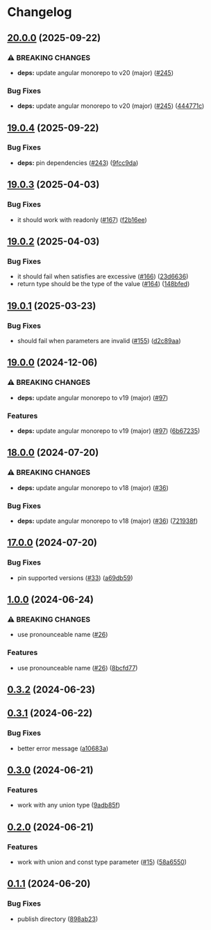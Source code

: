 # Changelog

## [20.0.0](https://github.com/soc221b/ngx-exhaustive-check/compare/v19.0.4...v20.0.0) (2025-09-22)


### ⚠ BREAKING CHANGES

* **deps:** update angular monorepo to v20 (major) ([#245](https://github.com/soc221b/ngx-exhaustive-check/issues/245))

### Bug Fixes

* **deps:** update angular monorepo to v20 (major) ([#245](https://github.com/soc221b/ngx-exhaustive-check/issues/245)) ([444771c](https://github.com/soc221b/ngx-exhaustive-check/commit/444771c6511194a40af9b50b62f597ee8330ac9e))

## [19.0.4](https://github.com/soc221b/ngx-exhaustive-check/compare/v19.0.3...v19.0.4) (2025-09-22)


### Bug Fixes

* **deps:** pin dependencies ([#243](https://github.com/soc221b/ngx-exhaustive-check/issues/243)) ([9fcc9da](https://github.com/soc221b/ngx-exhaustive-check/commit/9fcc9dafc396be022dcf32efa068222309dcdc00))

## [19.0.3](https://github.com/soc221b/ngx-exhaustive-check/compare/v19.0.2...v19.0.3) (2025-04-03)


### Bug Fixes

* it should work with readonly ([#167](https://github.com/soc221b/ngx-exhaustive-check/issues/167)) ([f2b16ee](https://github.com/soc221b/ngx-exhaustive-check/commit/f2b16ee53d5ac2a5a4a4c87520e272db2a930337))

## [19.0.2](https://github.com/soc221b/ngx-exhaustive-check/compare/19.0.1...v19.0.2) (2025-04-03)


### Bug Fixes

* it should fail when satisfies are excessive ([#166](https://github.com/soc221b/ngx-exhaustive-check/issues/166)) ([23d6636](https://github.com/soc221b/ngx-exhaustive-check/commit/23d6636fa586411b21764131be92bfb04c4632c5))
* return type should be the type of the value ([#164](https://github.com/soc221b/ngx-exhaustive-check/issues/164)) ([148bfed](https://github.com/soc221b/ngx-exhaustive-check/commit/148bfed527fa37d1c0c48864e07b4f4795adc42e))

## [19.0.1](https://github.com/soc221b/ngx-exhaustive-check/compare/19.0.0...v19.0.1) (2025-03-23)


### Bug Fixes

* should fail when parameters are invalid ([#155](https://github.com/soc221b/ngx-exhaustive-check/issues/155)) ([d2c89aa](https://github.com/soc221b/ngx-exhaustive-check/commit/d2c89aac173261d844c97bffd843d896810cfd56))

## [19.0.0](https://github.com/soc221b/ngx-exhaustive-check/compare/18.0.0...v19.0.0) (2024-12-06)


### ⚠ BREAKING CHANGES

* **deps:** update angular monorepo to v19 (major) ([#97](https://github.com/soc221b/ngx-exhaustive-check/issues/97))

### Features

* **deps:** update angular monorepo to v19 (major) ([#97](https://github.com/soc221b/ngx-exhaustive-check/issues/97)) ([6b67235](https://github.com/soc221b/ngx-exhaustive-check/commit/6b67235982e59252dc1229c1977d2dcdac846ce1))

## [18.0.0](https://github.com/soc221b/ngx-exhaustive-check/compare/17.0.0...v18.0.0) (2024-07-20)


### ⚠ BREAKING CHANGES

* **deps:** update angular monorepo to v18 (major) ([#36](https://github.com/soc221b/ngx-exhaustive-check/issues/36))

### Bug Fixes

* **deps:** update angular monorepo to v18 (major) ([#36](https://github.com/soc221b/ngx-exhaustive-check/issues/36)) ([721938f](https://github.com/soc221b/ngx-exhaustive-check/commit/721938f357cfaf424cb795001b7bd4ca8ff6a23e))

## [17.0.0](https://github.com/soc221b/ngx-exhaustive-check/compare/1.0.0...v17.0.0) (2024-07-20)


### Bug Fixes

* pin supported versions ([#33](https://github.com/soc221b/ngx-exhaustive-check/issues/33)) ([a69db59](https://github.com/soc221b/ngx-exhaustive-check/commit/a69db59c2031a5f326410548351259bdcc7b908f))

## [1.0.0](https://github.com/soc221b/ngx-exhaustive-check/compare/0.3.2...v1.0.0) (2024-06-24)


### ⚠ BREAKING CHANGES

* use pronounceable name ([#26](https://github.com/soc221b/ngx-exhaustive-check/issues/26))

### Features

* use pronounceable name ([#26](https://github.com/soc221b/ngx-exhaustive-check/issues/26)) ([8bcfd77](https://github.com/soc221b/ngx-exhaustive-check/commit/8bcfd77538057240d1259f8770ed15c752d93631))

## [0.3.2](https://github.com/soc221b/ngx-exhaustive-check/compare/0.3.1...v0.3.2) (2024-06-23)

## [0.3.1](https://github.com/soc221b/ngx-exhaustive-check/compare/0.3.0...v0.3.1) (2024-06-22)


### Bug Fixes

* better error message ([a10683a](https://github.com/soc221b/ngx-exhaustive-check/commit/a10683aa842585b88e8289ba1401e9f8924cdada))

## [0.3.0](https://github.com/soc221b/ngx-exhaustive-check/compare/0.2.1...v0.3.0) (2024-06-21)


### Features

* work with any union type ([9adb85f](https://github.com/soc221b/ngx-exhaustive-check/commit/9adb85f46db4787a356999365d6ca09a1b084037))

## [0.2.0](https://github.com/soc221b/ngx-exhaustive-check/compare/0.1.1...v0.2.0) (2024-06-21)


### Features

* work with union and const type parameter ([#15](https://github.com/soc221b/ngx-exhaustive-check/issues/15)) ([58a6550](https://github.com/soc221b/ngx-exhaustive-check/commit/58a655052f24e429ce749e1e74a66ae497b2a4e5))

## [0.1.1](https://github.com/soc221b/ngx-exhaustive-check/compare/0.1.0...v0.1.1) (2024-06-20)


### Bug Fixes

* publish directory ([898ab23](https://github.com/soc221b/ngx-exhaustive-check/commit/898ab2319bc92674a16873a3ee21fa5ca2004346))
